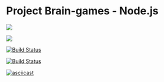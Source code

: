 # Project Brain-games - Node.js

<a href="https://codeclimate.com/github/codeclimate/codeclimate/maintainability"><img src="https://api.codeclimate.com/v1/badges/a99a88d28ad37a79dbf6/maintainability" /></a>

<a href="https://codeclimate.com/github/codeclimate/codeclimate/test_coverage"><img src="https://api.codeclimate.com/v1/badges/a99a88d28ad37a79dbf6/test_coverage" /></a>

[![Build Status](https://travis-ci.com/travis-ci/travis-web.svg?branch=master)](https://travis-ci.com/travis-ci/travis-web)

[![Build Status](https://travis-ci.org/pravdorin/backend-project-lvl1.svg?branch=master)](https://travis-ci.org/pravdorin/backend-project-lvl1)

[![asciicast](https://asciinema.org/a/6PWWzSGXXKGZskxxlPXrhlomV.svg)](https://asciinema.org/a/6PWWzSGXXKGZskxxlPXrhlomV)